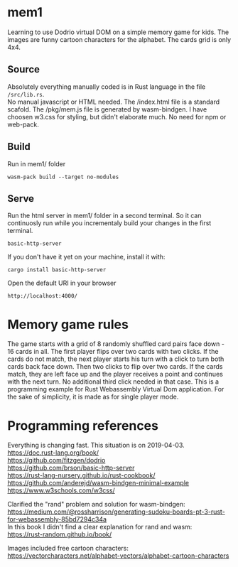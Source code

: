 # mem1

Learning to use Dodrio virtual DOM on a simple memory game for kids. The images are funny cartoon characters for the alphabet. The cards grid is only 4x4.

## Source

Absolutely everything manually coded is in Rust language in the file `/src/lib.rs`.  
No manual javascript or HTML needed.
The /index.html file is a standard scafold.
The  /pkg/mem.js file is generated by wasm-bindgen.
I have choosen w3.css for styling, but didn't elaborate much. 
No need for npm or web-pack.

## Build
Run in mem1/ folder

```
wasm-pack build --target no-modules
```

## Serve

Run the html server in mem1/ folder in a second terminal.
So it can continuosly run while you incrementaly build your changes in the first terminal.

```
basic-http-server
```
If you don't have it yet on your machine, install it with:
```
cargo install basic-http-server
```
Open the default URI in your browser

```
http://localhost:4000/
```
# Memory game rules

The game starts with a grid of 8 randomly shuffled card pairs face down - 16 cards in all.
The first player flips over two cards with two clicks.
If the cards do not match, the next player starts his turn with a click to turn both cards back face down. Then two clicks to flip over two cards.
If the cards match, they are left face up and the player receives a point and continues with the next turn. No additional third click needed in that case.
This is a programming example for Rust Webassembly Virtual Dom application. 
For the sake of simplicity, it is made as for single player mode. 

# Programming references
Everything is changing fast. This situation is on 2019-04-03.  
https://doc.rust-lang.org/book/  
https://github.com/fitzgen/dodrio  
https://github.com/brson/basic-http-server    
https://rust-lang-nursery.github.io/rust-cookbook/    
https://github.com/anderejd/wasm-bindgen-minimal-example  
https://www.w3schools.com/w3css/  

Clarified the "rand" problem and solution for wasm-bindgen:  
https://medium.com/@rossharrison/generating-sudoku-boards-pt-3-rust-for-webassembly-85bd7294c34a  
In this book I didn't find a clear explanation for rand and wasm:  
https://rust-random.github.io/book/  

Images included free cartoon characters:  
https://vectorcharacters.net/alphabet-vectors/alphabet-cartoon-characters  

